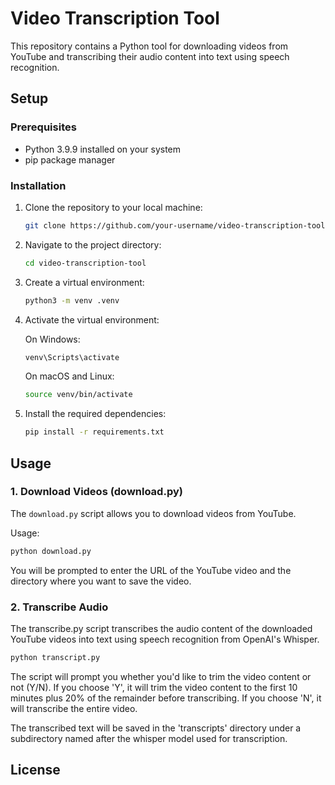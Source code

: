 # Video Transcription Tool

This repository contains a Python tool for downloading videos from YouTube and transcribing their audio content into text using speech recognition.

## Setup

### Prerequisites

- Python 3.9.9 installed on your system
- pip package manager

### Installation

1. Clone the repository to your local machine:

    ```bash
    git clone https://github.com/your-username/video-transcription-tool.git
    ```

2. Navigate to the project directory:

    ```bash
    cd video-transcription-tool
    ```

3. Create a virtual environment:

    ```bash
    python3 -m venv .venv
    ```

4. Activate the virtual environment:

    On Windows:

    ```bash
    venv\Scripts\activate
    ```

    On macOS and Linux:

    ```bash
    source venv/bin/activate
    ```

5. Install the required dependencies:

    ```bash
    pip install -r requirements.txt
    ```

## Usage

### 1. Download Videos (download.py)

The `download.py` script allows you to download videos from YouTube.

Usage:

```bash
python download.py
```

You will be prompted to enter the URL of the YouTube video and the directory where you want to save the video.

### 2. Transcribe Audio

The transcribe.py script transcribes the audio content of the downloaded YouTube videos into text using speech recognition from OpenAI's Whisper.

```bash
python transcript.py
```

The script will prompt you whether you'd like to trim the video content or not (Y/N). If you choose 'Y', it will trim the video content to the first 10 minutes plus 20% of the remainder before transcribing. If you choose 'N', it will transcribe the entire video.

The transcribed text will be saved in the 'transcripts' directory under a subdirectory named after the whisper model used for transcription.

## License 